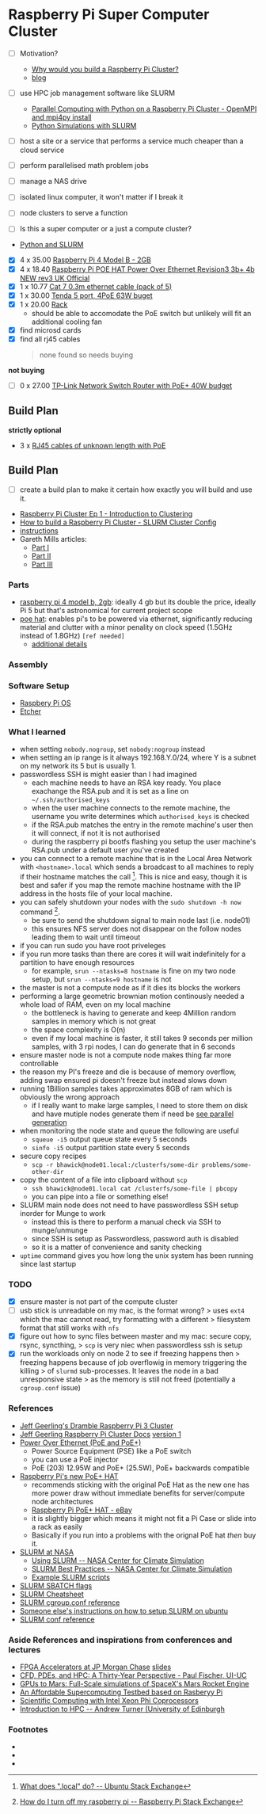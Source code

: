 # Raspberry Pi Super Computer Cluster

- [ ] Motivation?
  - [Why would you build a Raspberry Pi Cluster?](https://www.youtube.com/watch?v=8zXG4ySy1m8)
  - [blog](https://www.jeffgeerling.com/blog/2021/why-build-raspberry-pi-cluster)

- [ ] use HPC job management software like SLURM
  - [Parallel Computing with Python on a Raspberry Pi Cluster - OpenMPI and mpi4py install](https://www.youtube.com/watch?v=caXD_6JMXfA)
  - [Python Simulations with SLURM](https://www.youtube.com/watch?v=iJnuLnPeoj8)
- [ ] host a site or a service that performs a service much cheaper than a cloud service
- [ ] perform parallelised math problem jobs
- [ ] manage a NAS drive
- [ ] isolated linux computer, it won't matter if I break it
- [ ] node clusters to serve a function


- [ ] Is this a super computer or a just a compute cluster?

- [Python and SLURM](https://www.youtube.com/watch?app=desktop&v=4lKcou1-3OY)

- [x] 4 x 35.00 [Raspberry Pi 4 Model B - 2GB](https://www.ebay.co.uk/itm/404593051397?hash=item5e33a00705:g:HDIAAOSw-o9lQ6lb&amdata=enc%3AAQAIAAAAwHEosaBESy1JFxpl6PKudeJkcvaXN9vvMQMM%2BeJbMpz8Z%2BQ%2F6XclW16pArmxERKuTTImPDmMrBI7bfetDYy%2Fzr5s53CwR3tnMmyOsVZBURaW1UGHDkUMJJ3P8FzDG6jkHH6hrdZkKEACnJfCJGTC3XFLv1oyiLi%2FbJcYpa4P7h0G34NY%2FQcd%2FgzvtSk4RtIxjfmaCQT%2B1NnsZCHAmmlaTvbwf6hRYff8xGZNlRKj%2BgyqPHgOqnQvjvVWZUNAgEm55w%3D%3D%7Ctkp%3ABk9SR9aLh52AYw)
- [x] 4 x 18.40 [Raspberry Pi POE HAT Power Over Ethernet Revision3 3b+ 4b NEW rev3 UK Official](https://www.ebay.co.uk/itm/404458855152?hash=item5e2ba05af0%3Ag%3AGSkAAOSwlhtj57vd&amdata=enc%3AAQAIAAAA4NFRpjRWUSkAUGxXcuIhZlbSB8P1N3V7x5QS6bdriL0YHpY7H0rgtlLiEl9n1ycQomx0zlCWGOwvnJiqHHlG6c8kqDApLxM1UV4dkBy3cJmHN0TTT5ikASKMzRz5yl1q7E%2B6jEXClfHiPgyQkwftIF2cUOy7YpL22eN8rDqFF55iADHlnbvwVVVCb4gMfGPzqhckCQdGh%2FVS9gIrPeyzvjq8i2pTH%2BFMNX9WO4sidBXcAdItAR76v3IuOP19oyuyvwkdYFxWE1t4VAfTS2X4%2BWsPSIC3bDQajvjLozQYxhQ1%7Ctkp%3ABk9SR7bTsq-AYw&LH_BIN=1)
- [x] 1 x 10.77 [Cat 7 0.3m ethernet cable (pack of 5)](https://www.amazon.co.uk/gp/product/B07ZTR8HHH/ref=ox_sc_act_title_3?smid=A3P5ROKL5A1OLE&psc=1)
- [x] 1 x 30.00 [Tenda 5 port, 4PoE 63W buget](https://www.amazon.co.uk/Tenda-Desktop-Overload-Protection-TEG1105P-4-63W-TEG1105P-4-63W-UK/dp/B09CYBMK51/ref=psdc_430573031_t1_B08D9G7WPN?th=1)
- [x] 1 x 20.00 [Rack](https://www.amazon.co.uk/GeeekPi-Raspberry-Cluster-Heatsink-Stackable/dp/B07Z4GRQGH/ref=mp_s_a_1_17?crid=3DNY462ZTWU7W&keywords=raspberry%2Bpi%2Bshelf%2Brack&qid=1700837729&sprefix=raspberry%2Bpi%2Bshelfrack%2Caps%2C90&sr=8-17&th=1&psc=1)
  - should be able to accomodate the PoE switch but unlikely will fit an additional cooling fan
- [x] find microsd cards
- [x] find all rj45 cables
  > none found so needs buying

__not buying__
- [ ] 0 x 27.00 [TP-Link Network Switch Router with PoE+ 40W budget](https://www.amazon.co.uk/TP-Link-Switch-Gigabit-Surveillance-TL-SG1005LP/dp/B08D9G7WPN/ref=mp_s_a_1_3?crid=15MFIC8Q9809A&keywords=network+switch+poe&qid=1700842288&sprefix=network+switch+poe%2Caps%2C122&sr=8-3)

## Build Plan
__strictly optional__
- 3 x [RJ45 cables of unknown length with PoE](https://www.amazon.co.uk/StarTech-com-50cm-CAT6-Ethernet-Cable/dp/B0080OTEGE/ref=sr_1_3?crid=8YTYRQFNWSTI&keywords=RJ45+cable+PoE&qid=1700842466&refinements=p_n_feature_twelve_browse-bin%3A90876406031&rnid=90876402031&s=computers&sprefix=rj45+cable+poe%2Caps%2C105&sr=1-3)


## Build Plan

- [ ] create a build plan to make it certain how exactly you will build and use it.
- [Raspberry Pi Cluster Ep 1 - Introduction to Clustering](https://www.youtube.com/watch?v=kgVz4-SEhbE)
- [How to build a Raspberry Pi Cluster - SLURM Cluster Config](https://www.youtube.com/watch?v=l5n62HgSQF8)
- [instructions](https://www.youtube.com/redirect?event=video_description&redir_token=QUFFLUhqa3Z2Qkg3V2MwZGxhMUxfc1hBWm9WZGNzMWx4Z3xBQ3Jtc0trbHRxZmxPcTh1eUdXd1RUNEhCM1daWEhPY0JuaHlsUjYwYVJCYldzVkN4aHI5dEFzRmNVZGhtRDZfdHBlN0E4Y0RYNHc4OFlwRUVRc1d6Y2g1OWdHd2xxTGg3ODlaZ0JJSWU1NVRFRE5yZWhKRWozYw&q=https%3A%2F%2Fglmdev.medium.com%2Fbuilding-a-raspberry-pi-cluster-aaa8d1f3d2ca&v=iJnuLnPeoj8)
- Gareth Mills articles: 
  - [Part I](https://glmdev.medium.com/building-a-raspberry-pi-cluster-784f0df9afbd)
  - [Part II](https://glmdev.medium.com/building-a-raspberry-pi-cluster-aaa8d1f3d2ca)
  - [Part III](https://glmdev.medium.com/building-a-raspberry-pi-cluster-f5f2446702e8)

### Parts

- [raspberry pi 4 model b, 2gb](https://www.raspberrypi.com/products/raspberry-pi-4-model-b/specifications/): ideally 4 gb but its double the price, ideally Pi 5 but that's astronomical for current project scope
- [poe hat](https://www.raspberrypi.com/products/poe-hat/): enables pi's to be powered via ethernet, significantly reducing material and clutter with a minor penality on clock speed (1.5GHz instead of 1.8GHz) `[ref needed]`
  - [additional details](https://www.raspberrypi.com/news/announcing-the-raspberry-pi-poe-hat/)

### Assembly

### Software Setup
  - [Raspbery Pi OS](https://www.raspberrypi.com/software/)  
  - [Etcher](https://etcher.balena.io/#download-etcher)

### What I learned
 - when setting `nobody.nogroup`, set `nobody:nogroup` instead
 - when setting an ip range is it always 192.168.Y.0/24, where Y is a subnet on
   my network its 5 but is usually 1. 
 - passwordless SSH is might easier than I had imagined
   - each machine needs to have an RSA key ready. You place exachange the
     RSA.pub and it is set as a line on `~/.ssh/authorised_keys`
   - when the user machine connects to the remote machine, the username you
     write determines which `authorised_keys` is checked
   - if the RSA.pub matches the entry in the remote machine's user then it will
     connect, if not it is not authorised
   - during the raspberry pi bootfs flashing you setup the user machine's
     RSA.pub under a default user you've created
 - you can connect to a remote machine that is in the Local Area Network with
   `<hostname>.local` which sends a broadcast to all machines to reply if their
   hostname matches the call [^se_local]. This is nice and easy, though it is
   best and safer if you map the remote machine hostname with the IP address in
   the hosts file of your local machine.
 - you can safely shutdown your nodes with the `sudo shutdown -h now` command
   [^se_turn-off-pi].
   - be sure to send the shutdown signal to main node last (i.e. node01)
   - this ensures NFS server does not disappear on the follow nodes leading
     them to wait until timeout
 - if you can run sudo you have root priveleges
- if you run more tasks than there are cores it will wait indefinitely for a
  partition to have enough resources
  - for example, `srun --ntasks=8 hostname` is fine on my two node setup, but
    `srun --ntasks=9 hostname` is not
- the master is not a compute node as if it dies its blocks the workers
- performing a large geometric brownian motion continously needed a whole load
  of RAM, even on my local machine
  - the bottleneck is having to generate and keep 4Million random samples in
    memory which is not great 
  - the space complexity is O(n)
  - even if my local machine is faster, it still takes 9 seconds per million
    samples, with 3 rpi nodes, I can do generate that in 6 seconds
- ensure master node is not a compute node makes thing far more controllable
- the reason my PI's freeze and die is because of memory overflow, adding swap
  ensured pi doesn't freeze but instead slows down
- running 1Billion samples takes approximates 8GB of ram which is obviously the
  wrong approach
  - if I really want to make large samples, I need to store them on disk and
    have mutiple nodes generate them if need be [see parallel
    generation](https://numpy.org/doc/stable/reference/random/index.html#parallel-generation)
- when monitoring the node state and queue the following are useful
  - `squeue -i5` output queue state every 5 seconds
  - `sinfo -i5` output partition state every 5 seconds
- secure copy recipes
  - `scp -r bhawick@node01.local:/clusterfs/some-dir problems/some-other-dir`
- copy the content of a file into clipboard without `scp`
  - `ssh bhawick@node01.local cat /clusterfs/some-file | pbcopy`
  - you can pipe into a file or something else!
- SLURM main node does not need to have passwordless SSH setup inorder for
  Munge to work
  - instead this is there to perform a manual check via SSH to munge/unmunge
  - since SSH is setup as Passwordless, password auth is disabled
  - so it is a matter of convenience and sanity checking
- `uptime` command gives you how long the unix system has been running since
  last startup

### TODO
- [x] ensure master is not part of the compute cluster
- [ ] usb stick is unreadable on my mac, is the format wrong?
      > uses `ext4` which the mac cannot read, try formatting with a different
      > filesystem format that still works with `nfs`
- [x] figure out how to sync files between master and my mac: secure copy, rsync, syncthing, 
      > `scp` is very niec when passwordless ssh is setup
- [x] run the workloads only on node 2 to see if freezing happens then
      > freezing happens because of job overflowig in memory triggering the killing
      > of `slurmd` sub-processes. It leaves the node in a bad unresponsive state
      > as the memory is still not freed (potentially a `cgroup.conf` issue)

### References
- [Jeff Geerling's Dramble Raspberry Pi 3 Cluster](https://github.com/geerlingguy/raspberry-pi-dramble)
- [Jeff Geerling Raspberry Pi Cluster Docs](https://github.com/geerlingguy/pi-cluster) [version 1](https://github.com/geerlingguy/turing-pi-cluster)
- [Power Over Ethernet (PoE and PoE+)](https://www.youtube.com/watch?v=dVq9jHwmCrY)
  - Power Source Equipment (PSE) like a PoE switch
  - you can use a PoE injector
  - PoE (203) 12.95W and PoE+ (25.5W), PoE+ backwards compatible
- [Raspberry Pi's new PoE+ HAT](https://www.youtube.com/watch?v=XZ08QKAbBoU)
  - recommends sticking with the original PoE Hat as the new one has more power
    draw without immediate benefits for server/compute node architectures
  - [Raspberry Pi PoE+ HAT - eBay](https://www.ebay.co.uk/itm/134181695050?hash=item1f3dda2e4a:g:ubsAAOSw1pdi3pYf&amdata=enc%3AAQAIAAAA8BE76UfPjtzXWUEOBv3vMEXDERnkeGJAgFpH%2BSzkGCQrqPoZLX1lzORkKIzm6Qci5Gt8cgw0dQ1EYq0vkl3EyZ%2FADEvChIapOSGC730XMdUjn8T6Q8A5eNCUlXqT3%2BfW5lwsRKuq2kGQozBwCEJwVJbZY0odkmrVUIZ9JNyEjn33G4PRZ7ku%2BYut4BJIhleqC2yGglLK6q6ova0HosCxfF%2B7XAjkfa9cs8q3B56yfcJplBUwCSD2%2FCIsQEGs4hJmw5hn9tDrR4MauAmsgaCA3uoyuIshAmmTrkMj%2B1TwSb%2B2Qj3uB5IJGqsydj5HYDTj%2Bw%3D%3D%7Ctkp%3ABk9SR9jshsKBYw)
  - it is slightly bigger which means it might not fit a Pi Case or slide into a rack as easily
  - Basically if you run into a problems with the orignal PoE hat _then_ buy it.
- [SLURM at NASA](https://www.nccs.nasa.gov/sites/default/docs/tutorials/Intro_Slurm_2020-11.pdf)
  - [Using SLURM -- NASA Center for Climate Simulation](https://www.nccs.nasa.gov/nccs-users/instructional/using-slurm)
  - [SLURM Best Practices -- NASA Center for Climate Simulation](https://www.nccs.nasa.gov/nccs-users/instructional/using-slurm/best-practices)
  - [Example SLURM scripts](https://www.nccs.nasa.gov/nccs-users/instructional/using-slurm/example)
- [SLURM SBATCH flags](https://slurm.schedmd.com/sbatch.html)
- [SLURM Cheatsheet](https://slurm.schedmd.com/pdfs/summary.pdf)
- [SLURM cgroup.conf reference](https://slurm.schedmd.com/cgroup.conf.html)
- [Someone else's instructions on how to setup SLURM on ubuntu](https://github.com/MagdyA/Slurm-ubuntu-20.04.1)
- [SLURM conf reference](https://slurm.schedmd.com/slurm.conf.html)

### Aside References and inspirations from conferences and lectures
- [FPGA Accelerators at JP Morgan Chase](https://www.youtube.com/watch?v=9NqX1ETADn0) [slides](http://web.stanford.edu/class/ee380/Abstracts/110511-slides.pdf)
- [CFD, PDEs, and HPC: A Thirty-Year Perspective - Paul Fischer, UI-UC](https://www.youtube.com/watch?v=46AwtHqKFb8)
- [GPUs to Mars: Full-Scale simulations of SpaceX's Mars Rocket Engine](https://www.youtube.com/watch?v=vYA0f6R5KAI)
- [An Affordable Supercomputing Testbed based on Rasberyy Pi](https://www.youtube.com/watch?v=78H-4KqVvrg)
- [Scientific Computing with Intel Xeon Phi Coprocessors](https://www.youtube.com/watch?v=fq_6ckPDNxs)
- [Introduction to HPC -- Andrew Turner (University of Edinburgh](https://www.youtube.com/watch?v=i3cpkJ6iszk)


### Footnotes
- [^se_local]: [What does ".local" do? -- Ubuntu Stack Exchange](https://askubuntu.com/questions/4434/what-does-local-do)
- [^rpi-docs_passwordless-ssh]: [Passwordless SSH Access -- Raspberry Pi Docs](https://www.raspberrypi.com/documentation/computers/remote-access.html#passwordless-ssh-access)
- [^se_turn-off-pi]: [How do I turn off my raspberry pi -- Raspberry Pi Stack Exchange](https://raspberrypi.stackexchange.com/a/383)
